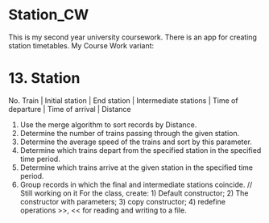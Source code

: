 # Station_CW
 This is my second year university coursework. There is an app for creating station timetables.
 My Course Work variant:
 # 13. Station
  No. Train | Initial station | End station | Intermediate stations | Time of departure | Time of arrival | Distance
  1) Use the merge algorithm to sort records by Distance.
  2) Determine the number of trains passing through the given station.
  3) Determine the average speed of the trains and sort by this parameter.
  4) Determine which trains depart from the specified station in the specified time period.
  5) Determine which trains arrive at the given station in the specified time period.
  6) Group records in which the final and intermediate stations coincide. // Still working on it
  For the class, create:
    1) Default constructor;
    2) The constructor with parameters;
    3) copy constructor;
    4) redefine operations >>, << for reading and writing to a file.
